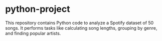 # python-project
This repository contains Python code to analyze a Spotify dataset of 50 songs. It performs tasks like calculating song lengths, grouping by genre, and finding popular artists.
